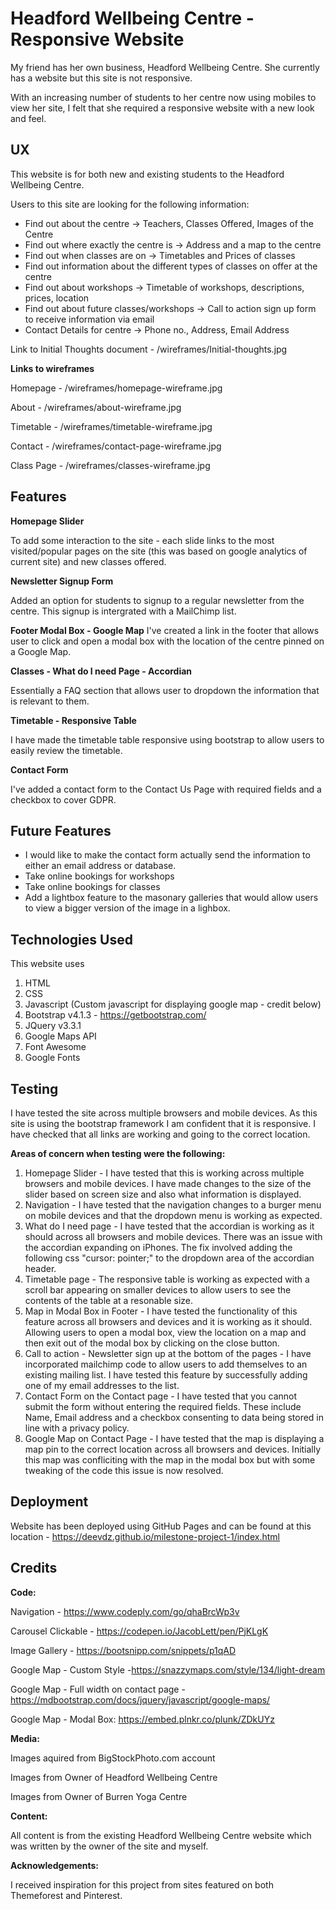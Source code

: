 Headford Wellbeing Centre - Responsive Website
======================================
My friend has her own business, Headford Wellbeing Centre. She currently has a website but this site is not responsive.

With an increasing number of students to her centre now using mobiles to view her site, I felt that she required a responsive website with a new look and feel.

UX
-----------------------------------------
This website is for both new and existing students to the Headford Wellbeing Centre. 

Users to this site are looking for the following information:
- Find out about the centre -> Teachers, Classes Offered, Images of the Centre
- Find out where exactly the centre is -> Address and a map to the centre
- Find out when classes are on -> Timetables and Prices of classes
- Find out information about the different types of classes on offer at the centre
- Find out about workshops -> Timetable of workshops, descriptions, prices, location
- Find out about future classes/workshops -> Call to action sign up form to receive information via email
- Contact Details for centre -> Phone no., Address, Email Address

Link to Initial Thoughts document - /wireframes/Initial-thoughts.jpg

**Links to wireframes**

Homepage - /wireframes/homepage-wireframe.jpg

About - /wireframes/about-wireframe.jpg

Timetable - /wireframes/timetable-wireframe.jpg

Contact - /wireframes/contact-page-wireframe.jpg

Class Page - /wireframes/classes-wireframe.jpg


Features
-----------------------------------------
**Homepage Slider**

To add some interaction to the site - each slide links to the most visited/popular pages on the site (this was based on google analytics of current site) and new classes offered.

**Newsletter Signup Form**

Added an option for students to signup to a regular newsletter from the centre. This signup is intergrated with a MailChimp list.

**Footer Modal Box - Google Map**
I've created a link in the footer that allows user to click and open a modal box with the location of the centre pinned on a Google Map.

**Classes - What do I need Page - Accordian**

Essentially a FAQ section that allows user to dropdown the information that is relevant to them.

**Timetable - Responsive Table**

I have made the timetable table responsive using bootstrap to allow users to easily review the timetable.

**Contact Form**

I've added a contact form to the Contact Us Page with required fields and a checkbox to cover GDPR.


Future Features
-----------------
- I would like to make the contact form actually send the information to either an email address or database.
- Take online bookings for workshops
- Take online bookings for classes
- Add a lightbox feature to the masonary galleries that would allow users to view a bigger version of the image in a lighbox.


Technologies Used
-----------------------------------------
This website uses 
1. HTML
2. CSS
3. Javascript (Custom javascript for displaying google map - credit below)
4. Bootstrap v4.1.3 - https://getbootstrap.com/
5. JQuery v3.3.1 
6. Google Maps API
7. Font Awesome
8. Google Fonts


Testing
-----------------------------------------
I have tested the site across multiple browsers and mobile devices. As this site is using the bootstrap framework I am confident that it is responsive. I have checked that all links are working and going to the correct location.

**Areas of concern when testing were the following:**
1. Homepage Slider - I have tested that this is working across multiple browsers and mobile devices. I have made changes to the size of the slider based on screen size and also what information is displayed.
2. Navigation - I have tested that the navigation changes to a burger menu on mobile devices and that the dropdown menu is working as expected.
3. What do I need page - I have tested that the accordian is working as it should across all browsers and mobile devices. There was an issue with the accordian expanding on iPhones. The fix involved adding the following css "cursor: pointer;" to the dropdown area of the accordian header.
4. Timetable page - The responsive table is working as expected with a scroll bar appearing on smaller devices to allow users to see the contents of the table at a resonable size.
5. Map in Modal Box in Footer - I have tested the functionality of this feature across all browsers and devices and it is working as it should. Allowing users to open a modal box, view the location on a map and then exit out of the modal box by clicking on the close button.
6. Call to action - Newsletter sign up at the bottom of the pages - I have incorporated mailchimp code to allow users to add themselves to an existing mailing list. I have tested this feature by successfully adding one of my email addresses to the list.
7. Contact Form on the Contact page - I have tested that you cannot submit the form without entering the required fields. These include Name, Email address and a checkbox consenting to data being stored in line with a privacy policy.
8. Google Map on Contact Page - I have tested that the map is displaying a map pin to the correct location across all browsers and devices. Initially this map was confliciting with the map in the modal box but with some tweaking of the code this issue is now resolved.

Deployment
-----------------------------------------
Website has been deployed using GitHub Pages and can be found at this location - https://deevdz.github.io/milestone-project-1/index.html


Credits
-----------------------------------------
**Code:**

Navigation - https://www.codeply.com/go/qhaBrcWp3v

Carousel Clickable - https://codepen.io/JacobLett/pen/PjKLgK

Image Gallery - https://bootsnipp.com/snippets/p1qAD

Google Map - Custom Style -https://snazzymaps.com/style/134/light-dream

Google Map - Full width on contact page - https://mdbootstrap.com/docs/jquery/javascript/google-maps/

Google Map - Modal Box: https://embed.plnkr.co/plunk/ZDkUYz

**Media:**

Images aquired from BigStockPhoto.com account

Images from Owner of Headford Wellbeing Centre

Images from Owner of Burren Yoga Centre

**Content:**

All content is from the existing Headford Wellbeing Centre website which was written by the owner of the site and myself.

**Acknowledgements:**

I received inspiration for this project from sites featured on both Themeforest and Pinterest.